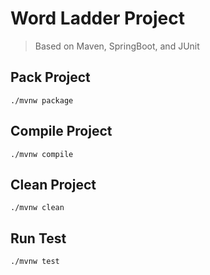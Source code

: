 # Word Ladder Project
> Based on Maven, SpringBoot, and JUnit

## Pack Project
``` shell
./mvnw package
```

## Compile Project
``` shell
./mvnw compile
```

## Clean Project
``` shell
./mvnw clean
```

## Run Test
``` shell
./mvnw test
```
